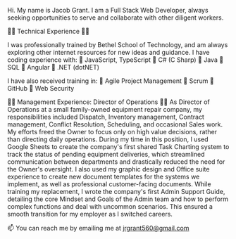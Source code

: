 Hi. My name is Jacob Grant.
I am a Full Stack Web Developer, always seeking opportunities to serve and collaborate with other diligent workers.

🔷️🔷️ Technical Experience 🔷️🔷️

I was professionally trained by Bethel School of Technology, and am always exploring other internet resources for new ideas and guidance.
I have coding experience with:
🔷️ JavaScript, TypeScript
🔷️ C# (C Sharp)
🔷️ Java
🔷️ SQL
🔷️ Angular
🔷️ .NET (dotNET)

I have also received training in:
🔷️ Agile Project Management
🔷️ Scrum
🔷️ GitHub
🔷️ Web Security

🔷️🔷️ Management Experience: Director of Operations 🔷️🔷️
As Director of Operations at a small family-owned equipment repair company, my responsibilities included Dispatch, Inventory management, Contract management, Conflict Resolution, Scheduling, and occasional Sales work. My efforts freed the Owner to focus only on high value decisions, rather than directing daily operations.
During my time in this position, I used Google Sheets to create the company's first shared Task Charting system to track the status of pending equipment deliveries, which streamlined communication between departments and drastically reduced the need for the Owner's oversight.
I also used my graphic design and Office suite experience to create new document templates for the systems we implement, as well as professional customer-facing documents.
While training my replacement, I wrote the company's first Admin Support Guide, detailing the core Mindset and Goals of the Admin team and how to perform complex functions and deal with uncommon scenarios. This ensured a smooth transition for my employer as I switched careers.

📫 You can reach me by emailing me at jrgrant560@gmail.com
